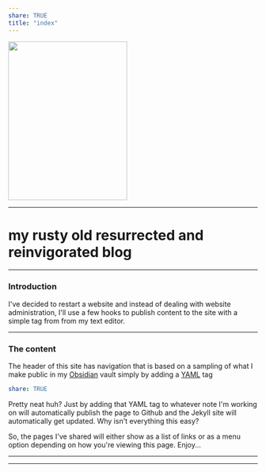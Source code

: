 ```yaml
---
share: TRUE
title: "index"
---
```

<a data-flickr-embed="true" data-header="false" data-footer="true" href="https://www.flickr.com/photos/44124483010@N01" title=""><img src="https://live.staticflickr.com/65535/52494136477_69e19a03e9_n.jpg" width="240" height="320" alt=""></a><script async src="//embedr.flickr.com/assets/client-code.js" charset="utf-8"></script>

---
# my rusty old resurrected and reinvigorated blog
---
### Introduction
I've decided to restart a website and instead of dealing with website administration, I'll use a few hooks to publish content to the site with a simple tag from from my text editor.

---
### The content
The header of this site has navigation that is based on a sampling of what I make public in my [Obsidian](https://obsidian.md) vault simply by adding a [YAML](https://www.redhat.com/en/topics/automation/what-is-yaml) tag
```yaml
share: TRUE
```
Pretty neat huh?
Just by adding that YAML tag to whatever note I'm working on will automatically publish the page to Github and the Jekyll site will automatically get updated.   Why isn't everything this easy?

So, the pages I've shared will either show as a list of links or as a menu option depending on how you're viewing this page.  Enjoy...


---

---
